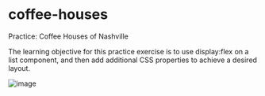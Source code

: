 # coffee-houses
Practice: Coffee Houses of Nashville

The learning objective for this practice exercise is to use display:flex on a list component, and then add additional CSS properties to achieve a desired layout.

![image](https://user-images.githubusercontent.com/77009672/156221565-ed168a67-350e-4d98-ade4-37b5c3410caa.png)
